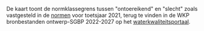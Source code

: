 De kaart toont de normklassegrens tussen "ontoereikend" en "slecht" zoals vastgesteld in de [normen](https://www.waterkwaliteitsportaal.nl/WKP.WebApplication/) voor toetsjaar 2021, terug te vinden in de WKP bronbestanden ontwerp-SGBP 2022-2027 op het [waterkwaliteitsportaal](https://www.waterkwaliteitsportaal.nl/).
